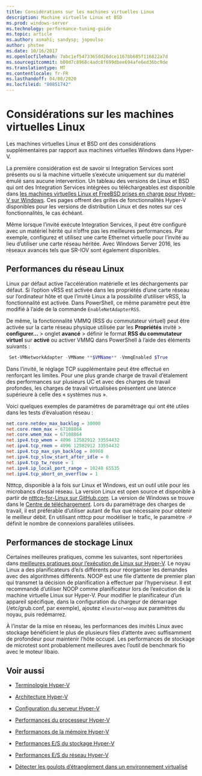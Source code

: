 ```yaml
---
title: Considérations sur les machines virtuelles Linux
description: Machine virtuelle Linux et BSD
ms.prod: windows-server
ms.technology: performance-tuning-guide
ms.topic: article
ms.author: asmahi; sandysp; jopoulso
author: phstee
ms.date: 10/16/2017
ms.openlocfilehash: 7abc1ef5473365dd26dce1167bb685f116822a7d
ms.sourcegitcommit: b00d7c8968c4adc8f699dbee694afe6ed36bc9de
ms.translationtype: MT
ms.contentlocale: fr-FR
ms.lasthandoff: 04/08/2020
ms.locfileid: "80851742"
---
```

# <a name="linux-virtual-machine-considerations"></a>Considérations sur les machines virtuelles Linux

Les machines virtuelles Linux et BSD ont des considérations supplémentaires par rapport aux machines virtuelles Windows dans Hyper-V.

La première considération est de savoir si Integration Services sont présents ou si la machine virtuelle s’exécute uniquement sur du matériel émulé sans aucune intervention. Un tableau des versions de Linux et BSD qui ont des Integration Services intégrées ou téléchargeables est disponible dans [les machines virtuelles Linux et FreeBSD prises en charge pour Hyper-V sur Windows](https://technet.microsoft.com/windows-server-docs/compute/hyper-v/supported-linux-and-freebsd-virtual-machines-for-hyper-v-on-windows). Ces pages offrent des grilles de fonctionnalités Hyper-V disponibles pour les versions de distribution Linux et des notes sur ces fonctionnalités, le cas échéant.

Même lorsque l’invité exécute Integration Services, il peut être configuré avec un matériel hérité qui n’offre pas les meilleures performances. Par exemple, configurez et utilisez une carte Ethernet virtuelle pour l’invité au lieu d’utiliser une carte réseau héritée. Avec Windows Server 2016, les réseaux avancés tels que SR-IOV sont également disponibles.

## <a name="linux-network-performance"></a>Performances du réseau Linux

Linux par défaut active l’accélération matérielle et les déchargements par défaut. Si l’option vRSS est activée dans les propriétés d’une carte réseau sur l’ordinateur hôte et que l’invité Linux a la possibilité d’utiliser vRSS, la fonctionnalité est activée. Dans PowerShell, ce même paramètre peut être modifié à l’aide de la commande `EnableNetAdapterRSS`.

De même, la fonctionnalité VMMQ (RSS du commutateur virtuel) peut être activée sur la carte réseau physique utilisée par les **Propriétés** invité > **configurer...**  > onglet **avancé** > définir le format **RSS du commutateur virtuel** sur **activé** ou activer VMMQ dans PowerShell à l’aide des éléments suivants :

```PowerShell
 Set-VMNetworkAdapter -VMName **$VMName** -VmmqEnabled $True
 ```

Dans l’invité, le réglage TCP supplémentaire peut être effectué en renforçant les limites. Pour une plus grande charge de travail d’étalement des performances sur plusieurs UC et avec des charges de travail profondes, les charges de travail virtualisées présentent une latence supérieure à celle des « systèmes nus ».

Voici quelques exemples de paramètres de paramétrage qui ont été utiles dans les tests d’évaluation réseau :

```PowerShell
net.core.netdev_max_backlog = 30000
net.core.rmem_max = 67108864
net.core.wmem_max = 67108864
net.ipv4.tcp_wmem = 4096 12582912 33554432
net.ipv4.tcp_rmem = 4096 12582912 33554432
net.ipv4.tcp_max_syn_backlog = 80960
net.ipv4.tcp_slow_start_after_idle = 0
net.ipv4.tcp_tw_reuse = 1
net.ipv4.ip_local_port_range = 10240 65535
net.ipv4.tcp_abort_on_overflow = 1
```

Ntttcp, disponible à la fois sur Linux et Windows, est un outil utile pour les microbancs d’essai réseau. La version Linux est open source et disponible à partir de [ntttcp-for-Linux sur GitHub.com](https://github.com/Microsoft/ntttcp-for-linux). La version de Windows se trouve dans le [Centre de téléchargement](https://gallery.technet.microsoft.com/NTttcp-Version-528-Now-f8b12769). Lors du paramétrage des charges de travail, il est préférable d’utiliser autant de flux que nécessaire pour obtenir le meilleur débit. En utilisant ntttcp pour modéliser le trafic, le paramètre `-P` définit le nombre de connexions parallèles utilisées.

## <a name="linux-storage-performance"></a>Performances de stockage Linux

Certaines meilleures pratiques, comme les suivantes, sont répertoriées dans [meilleures pratiques pour l’exécution de Linux sur Hyper-V](https://technet.microsoft.com/windows-server-docs/compute/hyper-v/best-practices-for-running-linux-on-hyper-v). Le noyau Linux a des planificateurs d’e/s différents pour réorganiser les demandes avec des algorithmes différents. NOOP est une file d’attente de premier plan qui transmet la décision de planification à effectuer par l’hyperviseur. Il est recommandé d’utiliser NOOP comme planificateur lors de l’exécution de la machine virtuelle Linux sur Hyper-V. Pour modifier le planificateur d’un appareil spécifique, dans la configuration du chargeur de démarrage (/etc/grub.conf, par exemple), ajoutez `elevator=noop` aux paramètres du noyau, puis redémarrez.

À l’instar de la mise en réseau, les performances des invités Linux avec stockage bénéficient le plus de plusieurs files d’attente avec suffisamment de profondeur pour maintenir l’hôte occupé. Les performances de stockage de microtest sont probablement meilleures avec l’outil de benchmark fio avec le moteur libaio.

## <a name="see-also"></a>Voir aussi

-   [Terminologie Hyper-V](terminology.md)

-   [Architecture Hyper-V](architecture.md)

-   [Configuration du serveur Hyper-V](configuration.md)

-   [Performances du processeur Hyper-V](processor-performance.md)

-   [Performances de la mémoire Hyper-V](memory-performance.md)

-   [Performances E/S du stockage Hyper-V](storage-io-performance.md)

-   [Performances E/S du réseau Hyper-V](network-io-performance.md)

-   [Détecter les goulots d’étranglement dans un environnement virtualisé](detecting-virtualized-environment-bottlenecks.md)
